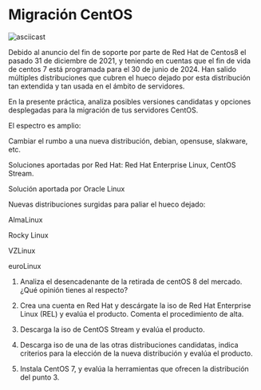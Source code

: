 # Migración CentOS

![asciicast](/asciinema/test1)

Debido al anuncio del fin de soporte por parte de Red Hat de Centos8 el pasado 31 de diciembre de 2021, y teniendo en cuentas que el fin de vida de centos 7 está programada para el 30 de junio de 2024. Han salido múltiples distribuciones que cubren el hueco dejado por esta distribución tan extendida y tan usada en el ámbito de servidores.

En la presente práctica, analiza posibles versiones candidatas y opciones desplegadas para la migración de tus servidores CentOS.

El espectro es amplio:

Cambiar el rumbo a una nueva distribución, debian, opensuse, slakware, etc.

Soluciones aportadas por Red Hat: Red Hat Enterprise Linux, CentOS Stream.

Solución aportada por Oracle Linux

Nuevas distribuciones surgidas para paliar el hueco dejado:

AlmaLinux

Rocky Linux

VZLinux

euroLinux

1. Analiza el desencadenante de la retirada de centOS 8 del mercado. ¿Qué opinión tienes al respecto?

2. Crea una cuenta en Red Hat y descárgate la iso de Red Hat Enterprise Linux (REL) y evalúa el producto. Comenta el procedimiento de alta.

3. Descarga la iso de CentOS Stream y evalúa el producto.

4. Descarga iso de una de las otras distribuciones candidatas, indica criterios para la elección de la nueva distribución y evalúa el producto.

5. Instala CentOS 7, y evalúa la herramientas que ofrecen la distribución del punto 3.













## 


```shell
```

![]()
